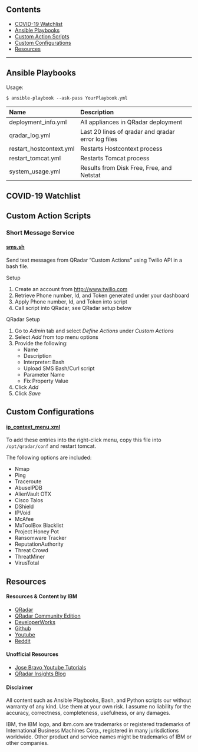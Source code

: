 ## Contents
- [COVID-19 Watchlist](#covid-19-watchlist)
- [Ansible Playbooks](#ansible-playbooks)
- [Custom Action Scripts](#custom-action-scripts)
- [Custom Configurations](#custom-configurations)
- [Resources](#resources)

---

## Ansible Playbooks

Usage:
```
$ ansible-playbook --ask-pass YourPlaybook.yml 
```

| Name | Description |
| :--- | :--- |
| deployment_info.yml | All appliances in QRadar deployment | 
| qradar_log.yml | Last 20 lines of qradar and qradar error log files |
| restart_hostcontext.yml | Restarts Hostcontext process | 
| restart_tomcat.yml | Restarts Tomcat process |
| system_usage.yml | Results from Disk Free, Free, and Netstat |


## COVID-19 Watchlist

## Custom Action Scripts

### Short Message Service

#### [sms.sh](https://github.com/josh-morin/qradar/blob/master/scripts/sms.sh)
Send text messages from QRadar ”Custom Actions” using Twilio API in a bash file. 

Setup
1. Create an account from http://www.twilio.com
2. Retrieve Phone number, Id, and Token generated under your dashboard
3. Apply Phone number, Id, and Token into script
4. Call script into QRadar, see QRadar setup below

QRadar Setup
1. Go to _Admin_ tab and select _Define Actions_ under _Custom Actions_
2. Select _Add_ from top menu options
3. Provide the following:
   * Name
   * Description
   * Interpreter: Bash
   * Upload SMS Bash/Curl script
   * Parameter Name
   * Fix Property Value
4. Click _Add_
5. Click _Save_

## Custom Configurations

#### [ip_context_menu.xml](https://github.com/josh-morin/qradar/blob/master/configs/ip_context_menu.xml)
To add these entries into the right-click menu, copy this file into `/opt/qradar/conf` and restart tomcat.

The following options are included:
* Nmap
* Ping       
* Traceroute
* AbuseIPDB
* AlienVault OTX			
* Cisco Talos
* DShield			
* IPVoid
* McAfee
* MxToolBox Blacklist
* Project Honey Pot
* Ransomware Tracker
* ReputationAuthority
* Threat Crowd
* ThreatMiner
* VirusTotal

## Resources

#### Resources & Content by IBM
* [QRadar](https://www.ibm.com/us-en/marketplace/ibm-qradar-siem)
* [QRadar Community Edition](https://developer.ibm.com/qradar/ce/)
* [DeveloperWorks](https://ibm.biz/qradarforums)
* [Github](https://github.com/ibm-security-intelligence)
* [Youtube](https://www.youtube.com/user/IBMSecuritySupport)
* [Reddit](https://www.reddit.com/r/QRadar/)

#### Unofficial Resources
* [Jose Bravo Youtube Tutorials](https://www.youtube.com/user/jbravovideos)
* [QRadar Insights Blog](https://qradarinsights.com/)

#### Disclaimer
All content such as Ansible Playbooks, Bash, and Python scripts our without warranty of any kind. Use them at your own risk. I assume no liability for the accuracy, correctness, completeness, usefulness, or any damages.

IBM, the IBM logo, and ibm.com are trademarks or registered trademarks of International Business Machines Corp., registered in many jurisdictions worldwide. Other product and service names might be trademarks of IBM or other companies.

